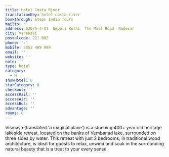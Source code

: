 ```yaml
---
title: Hotel Costa River
translationKey: hotel-costa-river
bookthrough: Steps India Tours
mailto: ''
address: S20/A-4-A1  Nepali Kothi  The Mall Road  Nadesar
city: Varanasi
postalcode: 221 002
phone: '-'
mobile: 8853 469 999
email: ''
website: ''
note: ''
type: hotel
category:
  - H
showHotel: 0
starCategory: 0
checkout: ''
accessRail: ''
accessAir: ''
accessBus: ''
advantage: ''
rooms: 0
---
```

Vismaya (translated 'a magical place') is a stunning 400+ year old heritage lakeside retreat, located on the banks of Vembanad lake, surrounded on three sides by water.     This retreat with just 2 bedrooms, in traditional wood architecture, is ideal for guests to relax, unwind and soak in the surrounding natural beauty that is a treat to your every sense. 